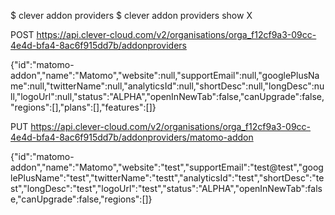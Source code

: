$ clever addon providers
$ clever addon providers show X


POST https://api.clever-cloud.com/v2/organisations/orga_f12cf9a3-09cc-4e4d-bfa4-8ac6f915dd7b/addonproviders

{"id":"matomo-addon","name":"Matomo","website":null,"supportEmail":null,"googlePlusName":null,"twitterName":null,"analyticsId":null,"shortDesc":null,"longDesc":null,"logoUrl":null,"status":"ALPHA","openInNewTab":false,"canUpgrade":false,"regions":[],"plans":[],"features":[]}


PUT https://api.clever-cloud.com/v2/organisations/orga_f12cf9a3-09cc-4e4d-bfa4-8ac6f915dd7b/addonproviders/matomo-addon

{"id":"matomo-addon","name":"Matomo","website":"test","supportEmail":"test@test","googlePlusName":"test","twitterName":"testt","analyticsId":"test","shortDesc":"test","longDesc":"test","logoUrl":"test","status":"ALPHA","openInNewTab":false,"canUpgrade":false,"regions":[]}
